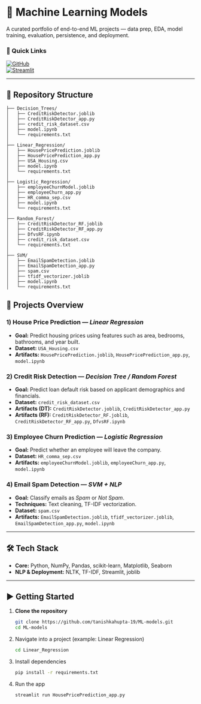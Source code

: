 # 🤖 Machine Learning Models 

A curated portfolio of end-to-end ML projects — data prep, EDA, model training, evaluation, persistence, and deployment.

### 🔗 Quick Links
[![GitHub](https://img.shields.io/badge/GitHub-Repo-black?logo=github)](https://github.com/tanishkahupta-19/ML-models)<br>
[![Streamlit](https://img.shields.io/badge/Live%20Demo-Streamlit-FF4B4B?logo=streamlit&logoColor=white)](https://share.streamlit.io/user/tanishkagupta-19)

---

## 📂 Repository Structure
```text
├── Decision_Trees/
│   ├── CreditRiskDetector.joblib
│   ├── CreditRiskDetector_app.py
│   ├── credit_risk_dataset.csv
│   ├── model.ipynb
│   └── requirements.txt
│
├── Linear_Regression/
│   ├── HousePricePrediction.joblib
│   ├── HousePricePrediction_app.py
│   ├── USA_Housing.csv
│   ├── model.ipynb
│   └── requirements.txt
│
├── Logistic_Regression/
│   ├── employeeChurnModel.joblib
│   ├── employeeChurn_app.py
│   ├── HR_comma_sep.csv
│   ├── model.ipynb
│   └── requirements.txt
│
├── Random_Forest/
│   ├── CreditRiskDetector_RF.joblib
│   ├── CreditRiskDetector_RF_app.py
│   ├── DfvsRF.ipynb
│   ├── credit_risk_dataset.csv
│   └── requirements.txt
│
├── SVM/
│   ├── EmailSpamDetection.joblib
│   ├── EmailSpamDetection_app.py
│   ├── spam.csv
│   ├── tfidf_vectorizer.joblib
│   ├── model.ipynb
│   └── requirements.txt

```
## 📝 Projects Overview

### 1) House Price Prediction — *Linear Regression*
- **Goal:** Predict housing prices using features such as area, bedrooms, bathrooms, and year built.  
- **Dataset:** `USA_Housing.csv`  
- **Artifacts:** `HousePricePrediction.joblib`, `HousePricePrediction_app.py`, `model.ipynb`  

### 2) Credit Risk Detection — *Decision Tree / Random Forest*
- **Goal:** Predict loan default risk based on applicant demographics and financials.  
- **Dataset:** `credit_risk_dataset.csv`  
- **Artifacts (DT):** `CreditRiskDetector.joblib`, `CreditRiskDetector_app.py`  
- **Artifacts (RF):** `CreditRiskDetector_RF.joblib`, `CreditRiskDetector_RF_app.py`, `DfvsRF.ipynb`  

### 3) Employee Churn Prediction — *Logistic Regression*
- **Goal:** Predict whether an employee will leave the company.  
- **Dataset:** `HR_comma_sep.csv`  
- **Artifacts:** `employeeChurnModel.joblib`, `employeeChurn_app.py`, `model.ipynb`  

### 4) Email Spam Detection — *SVM + NLP*
- **Goal:** Classify emails as *Spam* or *Not Spam*.  
- **Techniques:** Text cleaning, TF-IDF vectorization.  
- **Dataset:** `spam.csv`  
- **Artifacts:** `EmailSpamDetection.joblib`, `tfidf_vectorizer.joblib`, `EmailSpamDetection_app.py`, `model.ipynb`  

---

## 🛠️ Tech Stack

- **Core:** Python, NumPy, Pandas, scikit-learn, Matplotlib, Seaborn  
- **NLP & Deployment:** NLTK, TF-IDF, Streamlit, joblib  

---

## ▶️ Getting Started

1. **Clone the repository**
   ```bash
   git clone https://github.com/tanishkahupta-19/ML-models.git
   cd ML-models
2. Navigate into a project (example: Linear Regression)
   ```bash
   cd Linear_Regression
3. Install dependencies
   ```bash
   pip install -r requirements.txt
4. Run the app
   ```bash
   streamlit run HousePricePrediction_app.py





